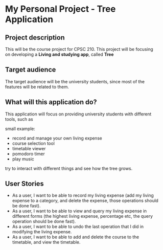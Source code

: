 # My Personal Project - Tree Application

## Project description

This will be the course project for CPSC 210. This project will be focusing on developing a **Living and studying app**, called **Tree**

## Target audience

The target audience will be the university students, since most of the features will be related to them.

## What will this application do? 

This application will focus on providing university students with different tools, such as

small example:
- record and manage your own living expense
- course selection tool
- timetable viewer
- pomodoro timer
- play music

try to interact with different things and see how the tree grows. 

## User Stories

- As a user, I want to be able to record my living expense (add my living expense to a category, and delete the expense, those operations should be done fast).
- As a user, I want to be able to view and query my living expense in different forms (the highest living expense, percentage etc, the query operation should be done fast).
- As a user, I want to be able to undo the last operation that I did in modifying the living expense.
- As a user, I want to be able to add and delete the course to the timetable, and view the timetable. 